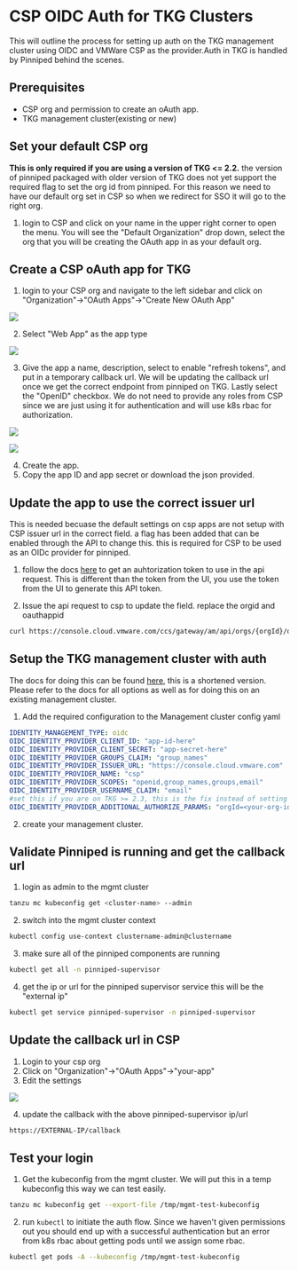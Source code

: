 # CSP OIDC Auth for TKG Clusters

This will outline the process for setting up auth on the TKG management cluster using OIDC and VMWare CSP as the provider.Auth in TKG is handled by Pinniped behind the scenes.

## Prerequisites

* CSP org and permission to create an oAuth app.
* TKG management cluster(existing or new) 


## Set your default CSP org

**This is only required if you are using a version of TKG <= 2.2.** the version of pinniped packaged with older version of TKG  does not yet support the required flag to set the org id from pinniped. For this reason we need to have our default org set in CSP so when we redirect for SSO it will go to the right org.

1. login to CSP and click on your name in the upper right corner to open the menu. You will see the "Default Organization" drop down, select the org that you will be creating the OAuth app in as your default org.



## Create a CSP oAuth app for TKG

1. login to your CSP org and navigate to the left sidebar and click on "Organization"->"OAuth Apps"->"Create New OAuth App"


![](images/2022-05-26-11-47-05.png)


2. Select "Web App" as the app type

![](images/2022-05-26-11-48-21.png)

3. Give the app a name, description, select to enable "refresh tokens", and put in a temporary callback url. We will be updating the callback url once we get the correct endpoint from pinniped on TKG. Lastly select the "OpenID" checkbox. We do not need to provide any roles from CSP since we are just using it for authentication and will use k8s rbac for authorization.
   
![](images/2022-05-26-11-49-36.png)

![](images/2022-05-26-11-53-26.png)

4. Create the app.
5. Copy the app ID and app secret or download the json provided.


## Update the app to use the correct issuer url

This is needed becuase the default settings on csp apps are not setup with CSP issuer url in the correct field. a flag has been added that can be enabled through the API to change this. this is required for CSP to be used as an OIDc provider for pinniped.

1. follow the docs [here](https://docs.vmware.com/en/VMware-Cloud-services/services/Using-VMware-Cloud-Services/GUID-E2A3B1C1-E9AD-4B00-A6B6-88D31FCDDF7C.html) to get an auhtorization token to use in the api request. This is different than the token from the UI, you use the token from the UI to generate this API token.

2. Issue the api request to csp to update the field. replace the orgid and oauthappid 

```bash
curl https://console.cloud.vmware.com/ccs/gateway/am/api/orgs/{orgId}/oauth-apps/{oauthAppId}  -d '{ "useCspIssuerUrl": "true" }' -H "Content-Type: application/json"
```


## Setup the TKG management cluster with auth

The docs for doing this can be found [here](https://docs.vmware.com/en/VMware-Tanzu-Kubernetes-Grid/1.5/vmware-tanzu-kubernetes-grid-15/GUID-iam-configure-id-mgmt.html), this is a shortened version. Please refer to the docs for all options as well as for doing this on an existing management cluster.


1. Add the required configuration to the Management cluster config yaml

```yaml
IDENTITY_MANAGEMENT_TYPE: oidc
OIDC_IDENTITY_PROVIDER_CLIENT_ID: "app-id-here"
OIDC_IDENTITY_PROVIDER_CLIENT_SECRET: "app-secret-here"
OIDC_IDENTITY_PROVIDER_GROUPS_CLAIM: "group_names"
OIDC_IDENTITY_PROVIDER_ISSUER_URL: "https://console.cloud.vmware.com"
OIDC_IDENTITY_PROVIDER_NAME: "csp"
OIDC_IDENTITY_PROVIDER_SCOPES: "openid,group_names,groups,email"
OIDC_IDENTITY_PROVIDER_USERNAME_CLAIM: "email"
#set this if you are on TKG >= 2.3, this is the fix instead of setting the default org
OIDC_IDENTITY_PROVIDER_ADDITIONAL_AUTHORIZE_PARAMS: "orgId=<your-org-id>"
```

2. create your management cluster.


## Validate Pinniped is running and get the callback url

1. login as admin to the mgmt cluster

```bash
tanzu mc kubeconfig get <cluster-name> --admin
```

2. switch into the mgmt cluster context

```bash
kubectl config use-context clustername-admin@clustername
```

3. make sure all of the pinniped components are running

```bash
kubectl get all -n pinniped-supervisor
```

4. get the ip or url for the pinniped supervisor service this will be the "external ip"

```bash
kubectl get service pinniped-supervisor -n pinniped-supervisor
```

## Update the callback url in CSP

1. Login to your csp org
2. Click on "Organization"->"OAuth Apps"->"your-app"
3. Edit the settings

![](images/2022-05-26-12-42-08.png)

4. update the callback with the above pinniped-supervisor ip/url 

```bash
https://EXTERNAL-IP/callback
```


## Test your login

1. Get the kubeconfig from the mgmt cluster. We will put this in a temp kubeconfig this way we can test easily.

```bash
tanzu mc kubeconfig get --export-file /tmp/mgmt-test-kubeconfig
```

2. run `kubectl` to initiate the auth flow. Since we haven't given permissions out you should end up with a successful authentication but an error from k8s rbac about getting pods until we assign some rbac.

```bash
kubectl get pods -A --kubeconfig /tmp/mgmt-test-kubeconfig
```


